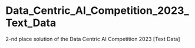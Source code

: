 # Data_Centric_AI_Competition_2023_Text_Data
2-nd place solution of the Data Centric AI Competition 2023 [Text Data]
